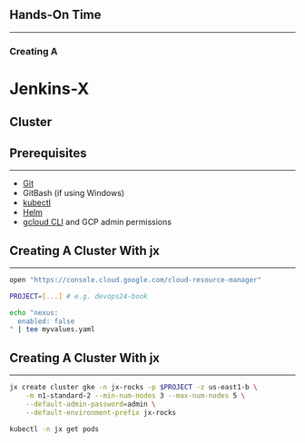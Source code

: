 ## Hands-On Time

---

### Creating A
# Jenkins-X
## Cluster


## Prerequisites

---

* [Git](https://git-scm.com/)
* GitBash (if using Windows)
* [kubectl](https://kubernetes.io/docs/tasks/tools/install-kubectl/)
* [Helm](https://helm.sh/)
* [gcloud CLI](https://cloud.google.com/sdk/docs/quickstarts) and GCP admin permissions


## Creating A Cluster With jx

---

```bash
open "https://console.cloud.google.com/cloud-resource-manager"

PROJECT=[...] # e.g. devops24-book

echo "nexus:
  enabled: false
" | tee myvalues.yaml
```


## Creating A Cluster With jx

---

```bash
jx create cluster gke -n jx-rocks -p $PROJECT -z us-east1-b \
    -m n1-standard-2 --min-num-nodes 3 --max-num-nodes 5 \
    --default-admin-password=admin \
    --default-environment-prefix jx-rocks

kubectl -n jx get pods
```

